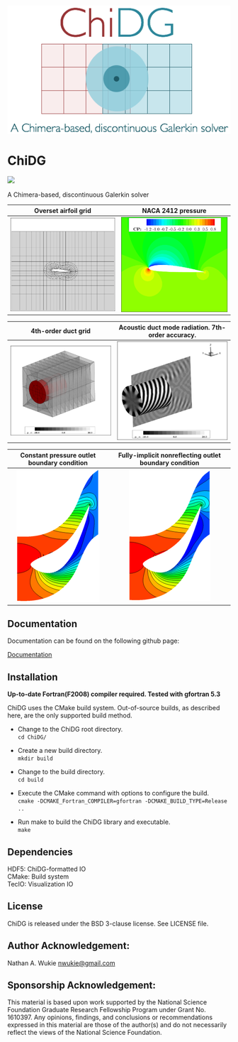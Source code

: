 
<p align="center">
    <img src=/doc/figures/chidg_logo_small.png?raw=true />
</p>

# ChiDG

[![][license img]][license]

A Chimera-based, discontinuous Galerkin solver

<!-- <img src=/doc/figures/naca2412_A4p0_straight_grid.png?raw=true width="20%"/> -->
<!-- <img src=/doc/figures/mode91_3dview.png?raw=true width="20%"/> -->
<!-- <img src=/doc/figures/aachen_turbine_cascade_new.png?raw=true width="12%"/> -->

Overset airfoil grid                              |  NACA 2412 pressure
:------------------------------------------------:|:------------------------------------------------------:
![](doc/figures/naca2412_A4p0_straight_grid.png)  |     ![](doc/figures/naca2412_M0p2_A4p0_cpcontour_P3.png)



4th-order duct grid                               |  Acoustic duct mode radiation. 7th-order accuracy.
:------------------------------------------------:|:------------------------------------------------------:
![](/doc/figures/munt_duct_grid.png)              |     ![](/doc/figures/mode91_3dview.png)  


Constant pressure outlet boundary condition       |  Fully-implicit nonreflecting outlet boundary condition
:------------------------------------------------:|:-------------------------------------------------------:
![](/doc/figures/aachen_turbine_reflectingbc.png) |     ![](/doc/figures/aachen_turbine_nonreflectingbc.png)








## Documentation

Documentation can be found on the following github page:

[Documentation](https://nwukie.github.io/ChiDG_site/ "ChiDG Documentation")











## Installation

<B> Up-to-date Fortran(F2008) compiler required. Tested with gfortran 5.3 </B>


ChiDG uses the CMake build system. Out-of-source builds, as described here, are the only supported build method.
- Change to the ChiDG root directory.   
        `cd ChiDG/`

- Create a new build directory.         
        `mkdir build`

- Change to the build directory.        
        `cd build`

- Execute the CMake command with options to configure the build.         
        `cmake -DCMAKE_Fortran_COMPILER=gfortran -DCMAKE_BUILD_TYPE=Release ..`

- Run make to build the ChiDG library and executable.        
        `make`






## Dependencies

HDF5: ChiDG-formatted IO  
CMake: Build system  
TecIO: Visualization IO  





## License
ChiDG is released under the BSD 3-clause license. See LICENSE file.



## Author Acknowledgement:
Nathan A. Wukie   <nwukie@gmail.com>






## Sponsorship Acknowledgement:
This material is based upon work supported by the National Science Foundation Graduate 
Research Fellowship Program under Grant No. 1610397. Any opinions, findings, and 
conclusions or recommendations expressed in this material are those of the author(s) 
and do not necessarily reflect the views of the National Science Foundation.











[license]:LICENSE
[license img]:https://img.shields.io/badge/license-BSD%203--clause-blue.svg

























